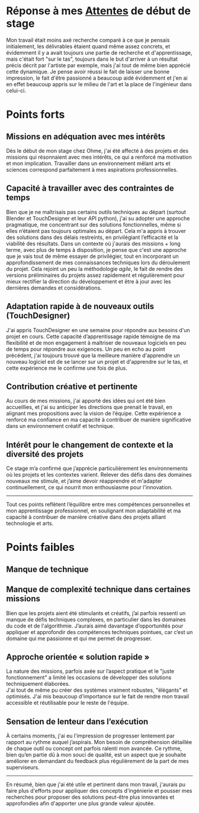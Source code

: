 # Réponse à mes [Attentes](Attentes.md) de début de stage
Mon travail était moins axé recherche comparé à ce que je pensais initialement, les délivrables étaient quand même assez concrets, et évidemment il y a avait toujours une partie de recherche et d'apprentissage, mais c'était fort "sur le tas", toujours dans le but d'arriver à un résultat précis décrit par l'artiste par exemple, mais j'ai tout de même bien apprécié cette dynamique. 
Je pense avoir réussi le fait de laisser une bonne impression, le fait d'être passionné a beaucoup aidé évidemment et j'en ai en effet beaucoup appris sur le milieu de l'art et la place de l'ingénieur dans celui-ci. 

# Points forts
## Missions en adéquation avec mes intérêts
Dès le début de mon stage chez Ohme, j'ai été affecté à des projets et des missions qui résonnaient avec mes intérêts, ce qui a renforcé ma motivation et mon implication. Travailler dans un environnement mêlant arts et sciences correspond parfaitement à mes aspirations professionnelles.

## Capacité à travailler avec des contraintes de temps
Bien que je ne maîtrisais pas certains outils techniques au départ (surtout Blender et TouchDesigner et leur API python), j'ai su adopter une approche pragmatique, me concentrant sur des solutions fonctionnelles, même si elles n’étaient pas toujours optimales au départ. Cela m'a appris à trouver des solutions dans des délais restreints, en privilégiant l’efficacité et la viabilité des résultats. 
Dans un contexte où j'aurais des missions + long terme, avec plus de temps à disposition, je pense que c'est une approche que je vais tout de même essayer de privilégier, tout en incorporant un approfondissement de mes connaissances techniques lors du déroulement du projet. 
Cela rejoint un peu la méthodologie _agile_, le fait de rendre des versions préliminaires du projets assez rapidement et régulièrement pour mieux rectifier la direction du développement et être à jour avec les dernières demandes et considérations. 

## Adaptation rapide à de nouveaux outils (TouchDesigner)
J'ai appris TouchDesigner en une semaine pour répondre aux besoins d'un projet en cours. Cette capacité d’apprentissage rapide témoigne de ma flexibilité et de mon engagement à maîtriser de nouveaux logiciels en peu de temps pour répondre aux exigences. Un peu en echo au point précédent, j'ai toujours trouvé que la meilleure manière d'apprendre un nouveau logiciel est de se lancer sur un projet et d'apprendre sur le tas, et cette expérience me le confirme une fois de plus.

## Contribution créative et pertinente 
Au cours de mes missions, j'ai apporté des idées qui ont été bien accueillies, et j'ai su anticiper les directions que prenait le travail, en alignant mes propositions avec la vision de l’équipe. Cette expérience a renforcé ma confiance en ma capacité à contribuer de manière significative dans un environnement créatif et technique. 

## Intérêt pour le changement de contexte et la diversité des projets 
Ce stage m’a confirmé que j’apprécie particulièrement les environnements où les projets et les contextes varient. Relever des défis dans des domaines nouveaux me stimule, et j’aime devoir réapprendre et m'adapter continuellement, ce qui nourrit mon enthousiasme pour l'innovation.

---
Tout ces points reflètent l’équilibre entre mes compétences personnelles et mon apprentissage professionnel, en soulignant mon adaptabilité et ma capacité à contribuer de manière créative dans des projets alliant technologie et arts.

# Points faibles
## Manque de technique
## Manque de complexité technique dans certaines missions
Bien que les projets aient été stimulants et créatifs, j’ai parfois ressenti un manque de défis techniques complexes, en particulier dans les domaines du code et de l'algorithmie. J’aurais aimé davantage d’opportunités pour appliquer et approfondir des compétences techniques pointues, car c’est un domaine qui me passionne et qui me permet de progresser. 

## Approche orientée « solution rapide »
La nature des missions, parfois axée sur l’aspect pratique et le "juste fonctionnement" a limité les occasions de développer des solutions techniquement élaborées.  
J'ai tout de même pu créer des systèmes vraiment robustes, "élégants" et optimisés. J'ai mis beaucoup d'importance sur le fait de rendre mon travail accessible et réutilisable pour le reste de l'équipe. 

## Sensation de lenteur dans l’exécution
À certains moments, j'ai eu l'impression de progresser lentement par rapport au rythme auquel j’aspirais. Mon besoin de compréhension détaillée de chaque outil ou concept ont parfois ralenti mon avancée. Ce rythme, bien qu’en partie dû à mon souci de qualité, est un aspect que je souhaite améliorer en demandant du feedback plus régulièrement de la part de mes superviseurs. 

---
En résumé, bien que j'ai été utile et pertinent dans mon travail, j'aurais pu faire plus d'efforts pour appliquer des concepts d'ingénierie et pousser mes recherches pour proposer des solutions peut-être plus innovantes et approfondies afin d'apporter une plus grande valeur ajoutée. 
